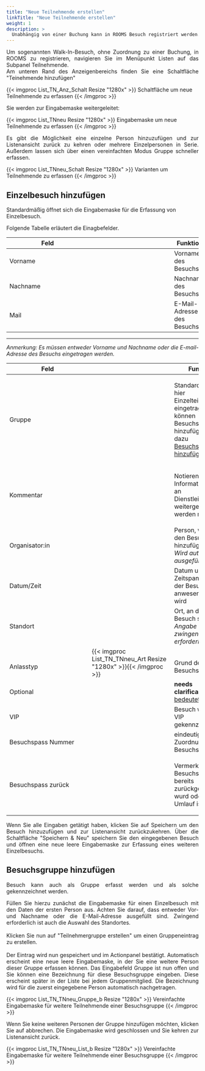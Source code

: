 ```yaml
---
title: "Neue Teilnehmende erstellen"
linkTitle: "Neue Teilnehmende erstellen"
weight: 1
description: >
  Unabhängig von einer Buchung kann in ROOMS Besuch registriert werden. In diesem Abschnitt erfahren Sie, wie Sie Besuch im System aufnehmen können.
---
```

<p style="text-align: justify"> Um sogenannten Walk-In-Besuch, ohne Zuordnung zu einer Buchung, in ROOMS zu registrieren, navigieren Sie im Menüpunkt Listen auf das Subpanel Teilnehmende. </br>
Am unteren Rand des Anzeigenbereichs finden Sie eine Schaltfläche "Teinehmende hinzufügen" </p>

{{< imgproc List_TN_Anz_Schalt Resize "1280x" >}}
Schaltfläche um neue Teilnehmende zu erfassen 
{{< /imgproc >}}

Sie werden zur Eingabemaske weitergeleitet:

{{< imgproc List_TNneu Resize "1280x" >}}
Eingabemaske um neue Teilnehmende zu erfassen
{{< /imgproc >}}

<p style="text-align: justify"> Es gibt die Möglichkeit eine einzelne Person hinzuzufügen und zur Listenansicht zurück zu kehren oder mehrere Einzelpersonen in Serie. Außerdem lassen sich über einen vereinfachten Modus Gruppe schneller erfassen. </p>

{{< imgproc List_TNneu_Schalt Resize "1280x" >}}
Varianten um Teilnehmende zu erfassen
{{< /imgproc >}}

## Einzelbesuch hinzufügen
Standardmäßig öffnet sich die Eingabemaske für die Erfassung von Einzelbesuch.

Folgende Tabelle erläutert die Einagbefelder.

|<div style="width:200px">Feld</div>|<div style="width:200px"></div>|Funktion|
|---|---|---|
|Vorname||Vorname des Besuchs|
|Nachname||Nachname des Besuchs|
|Mail||E-Mail-Adresse des Besuchs|
---

<p style="text-align: justify"> <em> Anmerkung: Es müssen entweder Vorname und Nachname oder die E-mail-Adresse des Besuchs eingetragen werden. </em></p>

|<div style="width:200px">Feld</div>|<div style="width:200px"></div>|Funktion|
|---|---|---|
|Gruppe||<p style="text-align: justify"> Standardmäßig ist hier eine Einzelteilnehmer:in eingetragen. Sie können aber auch Besuchsgruppen hinzufügen. Siehe dazu Abschnitt <a href="/Listen/7_Teilnehmer-suchen/4_Gäste-hinzufügen/##Besuchsgruppe-hinzufügen/">Besuchsgruppe hinzufügen</a>. </p>
|Kommentar||<p style="text-align: justify"> Notieren Sie hier Informationen, die an einen Dienstleister weitergegeben werden müssen.</p>|
|Organisator:in||Person, welche den Besuch hinzufügt </br> _Wird automatisch ausgefüllt._|
|Datum/Zeit||Datum und Zeitspanne, in der der Besuch anwesend sein wird|
|Standort||Ort, an dem der Besuch sein wird </br> _Angabe ist zwingend erforderlich_|
|</br>Anlasstyp|{{< imgproc List_TN_TNneu_Art Resize "1280x" >}}{{< /imgproc >}}|</br>Grund des Besuchs|
|Optional||__needs clarification:__ <a href="https://trello.com/c/MfRTrSpV">Was bedeutet das?</a>|
|VIP||Besuch wird als VIP gekennzeichnet|
|Besuchspass Nummer||eindeutige Zuordnung des Besuchspasses|
|Besuchspass zurück||<p style="text-align: justify"> Vermerk, ob der Besuchspass bereits zurückgegeben wurd oder noch im Umlauf ist </p>|

<!-- Was bedeutet optionaler Teilnehmer? -->

<p style="text-align: justify"> Wenn Sie alle Eingaben getätigt haben, klicken Sie auf Speichern um den Besuch hinzuzufügen und zur Listenansicht zurückzukehren.
Über die Schaltfläche "Speichern & Neu" speichern Sie den eingegebenen Besuch und öffnen eine neue leere Eingabemaske zur Erfassung eines weiteren Einzelbesuchs. </p>

## Besuchsgruppe hinzufügen
<p style="text-align: justify"> Besuch kann auch als Gruppe erfasst werden und als solche gekennzeichnet werden. </p>

<p style="text-align: justify"> Füllen Sie hierzu zunächst die Eingabemaske für einen Einzelbesuch mit den Daten der ersten Person aus. Achten Sie darauf, dass entweder Vor-und Nachname oder die E-Mail-Adresse ausgefüllt sind. Zwingend erforderlich ist auch die Auswahl des Standortes. </br> </br>
Klicken Sie nun auf "Teilnehmergruppe erstellen" um einen Gruppeneintrag zu erstellen. </br> </br>
Der Eintrag wird nun gespeichert und im Actionpanel bestätigt. Automatisch erscheint eine neue leere Eingabemaske, in der Sie eine weitere Person dieser Gruppe erfassen können. Das Eingabefeld Gruppe ist nun offen und Sie können eine Bezeichnung für diese Besuchsgruppe eingeben. Diese erscheint später in der Liste bei jedem Gruppenmitglied. Die Bezeichnung wird für die zuerst eingegebene Person automatisch nachgetragen. </p>

{{< imgproc List_TN_TNneu_Gruppe_b Resize "1280x" >}}
Vereinfachte Eingabemaske für weitere Teilnehmende einer Besuchsgruppe
{{< /imgproc >}}

<p style="text-align: justify"> Wenn Sie keine weiteren Personen der Gruppe hinzufügen möchten, klicken Sie auf abbrechen. Die Eingabemaske wird geschlossen und Sie kehren zur Listenansicht zurück. </p>

{{< imgproc List_TN_TNneu_List_b Resize "1280x" >}}
Vereinfachte Eingabemaske für weitere Teilnehmende einer Besuchsgruppe
{{< /imgproc >}}


